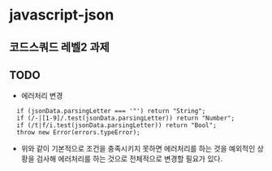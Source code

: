 # javascript-json
## 코드스쿼드 레벨2 과제
## TODO
- 에러처리 변경
~~~
  if (jsonData.parsingLetter === '"') return "String";
  if (/-|[1-9]/.test(jsonData.parsingLetter)) return "Number";
  if (/t|f/i.test(jsonData.parsingLetter)) return "Bool";
  throw new Error(errors.typeError);
~~~
  - 위와 같이 기본적으로 조건을 충족시키지 못하면 에러처리를 하는 것을 예외적인 상황을 검사해 에러처리를 하는 것으로 전체적으로 변경할 필요가 있다.